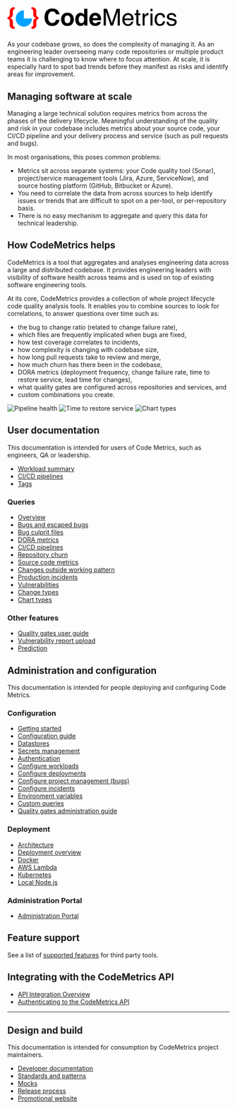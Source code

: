 # <img alt="CodeMetrics logo" src="img/codemetrics_logo_small.png" width="384em"/>

As your codebase grows, so does the complexity of managing it. As an engineering leader overseeing many code repositories or multiple product teams it is challenging to know where to focus attention. At scale, it is especially hard to spot bad trends before they manifest as risks and identify areas for improvement.

## Managing software at scale

Managing a large technical solution requires metrics from across the phases of the delivery lifecycle. Meaningful understanding of the quality and risk in your codebase includes metrics about your source code, your CI/CD pipeline and your delivery process and service (such as pull requests and bugs).

In most organisations, this poses common problems:

- Metrics sit across separate systems: your Code quality tool (Sonar), project/service management tools (Jira, Azure, ServiceNow), and source hosting platform (GitHub, Bitbucket or Azure).
- You need to correlate the data from across sources to help identify issues or trends that are difficult to spot on a per-tool, or per-repository basis.
- There is no easy mechanism to aggregate and query this data for technical leadership.

## How CodeMetrics helps

CodeMetrics is a tool that aggregates and analyses engineering data across a large and distributed codebase. It provides engineering leaders with visibility of software health across teams and is used on top of existing software engineering tools.

At its core, CodeMetrics provides a collection of whole project lifecycle code quality analysis tools. It enables you to combine sources to look for correlations, to answer questions over time such as:

- the bug to change ratio (related to change failure rate),
- which files are frequently implicated when bugs are fixed,
- how test coverage correlates to incidents,
- how complexity is changing with codebase size,
- how long pull requests take to review and merge,
- how much churn has there been in the codebase,
- DORA metrics (deployment frequency, change failure rate, time to restore service, lead time for changes),
- what quality gates are configured across repositories and services, and
- custom combinations you create.

<img src="/docs/img/pipeline_health.png" alt="Pipeline health" height="220em" />
<img src="/docs/img/time_to_restore_service.png" alt="Time to restore service" height="220em" />
<img src="/docs/img/coverage_summary_cropped.png" alt="Chart types" height="220em" />

## User documentation

This documentation is intended for users of Code Metrics, such as engineers, QA or leadership.

- [Workload summary](./workloads.md)
- [CI/CD pipelines](./pipelines.md)
- [Tags](./tags.md)

### Queries

- [Overview](./queries.md)
- [Bugs and escaped bugs](./query_bugs.md)
- [Bug culprit files](./query_bug_culprits.md)
- [DORA metrics](./dora.md)
- [CI/CD pipelines](./query_pipelines.md)
- [Repository churn](./query_repo_churn.md)
- [Source code metrics](./query_source_code.md)
- [Changes outside working pattern](./query_working_pattern.md)
- [Production incidents](./query_incidents.md)
- [Vulnerabilities](./query_vulnerabilities.md)
- [Change types](./query_change_types.md)
- [Chart types](charts.md)

### Other features

- [Quality gates user guide](./quality_gates_user.md)
- [Vulnerability report upload](./vulnerability_report_upload.md)
- [Prediction](./prediction.md)

## Administration and configuration

This documentation is intended for people deploying and configuring Code Metrics.

### Configuration

- [Getting started](./getting_started.md)
- [Configuration guide](./configuration.md)
- [Datastores](./datastores.md)
- [Secrets management](./secret_management.md)
- [Authentication](./authentication.md)
- [Configure workloads](./config_workloads.md)
- [Configure deployments](./config_deployments.md)
- [Configure project management (bugs)](./config_project_management.md)
- [Configure incidents](./config_incidents.md)
- [Environment variables](./env_vars.md)
- [Custom queries](./custom_queries.md)
- [Quality gates administration guide](./quality_gates_admin.md)

### Deployment

- [Architecture](./architecture.md)
- [Deployment overview](./deployment.md)
- [Docker](./deployment_docker.md)
- [AWS Lambda](./deployment_lambda.md)
- [Kubernetes](./helm.md)
- [Local Node.js](./run_local_node.md)

### Administration Portal

- [Administration Portal](./admin_portal.md)

## Feature support

See a list of [supported features](./features.md) for third party tools.

## Integrating with the CodeMetrics API

- [API Integration Overview](./integration_api.md)
- [Authenticating to the CodeMetrics API](./integration_api_authentication.md)

---

## Design and build

This documentation is intended for consumption by CodeMetrics project maintainers.

- [Developer documentation](./dev/README.md)
- [Standards and patterns](./dev/standards_patterns.md)
- [Mocks](../mocks/README.md)
- [Release process](./dev/release.md)
- [Promotional website](./promosite.md)
